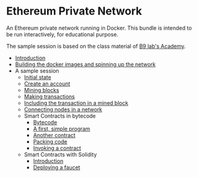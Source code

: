 Ethereum Private Network
========================

An Ethereum private network running in Docker. This bundle is intended to be run interactively, for educational purpose.

The sample session is based on the class material of [B9 lab's Academy](https://academy.b9lab.com/).

* [Introduction](docs/introduction.md)
* [Building the docker images and spinning up the network](docs/run.md)
* A sample session
  * [Initial state](docs/initial.md)
  * [Create an account](docs/create-account.md) 
  * [Mining blocks](docs/mining-blocks.md)
  * [Making transactions](docs/making-transactions.md)
  * [Including the transaction in a mined block](docs/mining-transactions.md)
  * [Connecting nodes in a network](docs/connecting-nodes.md)
  * Smart Contracts in bytecode
    * [Bytecode](docs/bytecode.md)
    * [A first, simple program](docs/contract-1.md)
    * [Another contract](docs/contract-2.md)
    * [Packing code](docs/packing-code.md)
    * [Invoking a contract](docs/invoking-a-contract.md)
  * Smart Contracts with Solidity
    * [Introduction](docs/solidity-introduction.md)
    * [Deploying a faucet](docs/faucet.md)

